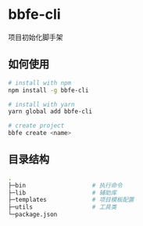 # bbfe-cli

项目初始化脚手架


## 如何使用

``` bash
# install with npm
npm install -g bbfe-cli

# install with yarn
yarn global add bbfe-cli

# create project
bbfe create <name>
```

## 目录结构

```bash
.
├─bin                   # 执行命令
├─lib                   # 辅助库
├─templates             # 项目模板配置
├─utils                 # 工具类
└─package.json
```
